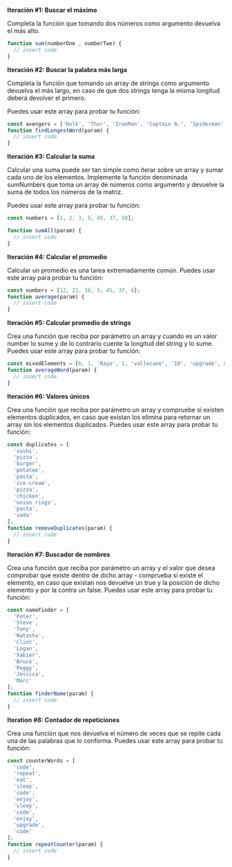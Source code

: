 **Iteración #1: Buscar el máximo**

Completa la función que tomando dos números como argumento devuelva el más alto.

```jsx
function sum(numberOne , numberTwo) {
  // insert code
}
```

**Iteración #2: Buscar la palabra más larga**

Completa la función que tomando un array de strings como argumento devuelva el más largo, en caso de que dos strings tenga la misma longitud deberá devolver el primero.

Puedes usar este array para probar tu función:

```jsx
const avengers = ['Hulk', 'Thor', 'IronMan', 'Captain A.', 'Spiderman', 'Captain M.'];
function findLongestWord(param) {
  // insert code
}
```

**Iteración #3: Calcular la suma**

Calcular una suma puede ser tan simple como iterar sobre un array y sumar cada uno de los elementos.
Implemente la función denominada sumNumbers que toma un array de números como argumento y devuelve la suma de todos los números de la matriz. 

Puedes usar este array para probar tu función:

```jsx
const numbers = [1, 2, 3, 5, 45, 37, 58];

function sumAll(param) {
  // insert code
}
```

**Iteración #4: Calcular el promedio**

Calcular un promedio es una tarea extremadamente común. Puedes usar este array para probar tu función:

```jsx
const numbers = [12, 21, 38, 5, 45, 37, 6];
function average(param) {
  // insert code
}
```

**Iteración #5: Calcular promedio de strings**

Crea una función que reciba por parámetro un array y cuando es un valor number lo sume y de lo contrario cuente la longitud del string y lo sume. Puedes usar este array para probar tu función:

```jsx
const mixedElements = [6, 1, 'Rayo', 1, 'vallecano', '10', 'upgrade', 8, 'hub'];
function averageWord(param) {
  // insert code
}
```

**Iteración #6: Valores únicos**

Crea una función que reciba por parámetro un array y compruebe si existen elementos duplicados, en caso que existan los elimina para retornar un array sin los elementos duplicados. Puedes usar este array para probar tu función:

```jsx
const duplicates = [
  'sushi',
  'pizza',
  'burger',
  'potatoe',
  'pasta',
  'ice-cream',
  'pizza',
  'chicken',
  'onion rings',
  'pasta',
  'soda'
];
function removeDuplicates(param) {
  // insert code
}
```

**Iteración #7: Buscador de nombres**

Crea una función que reciba por parámetro un array y el valor que desea comprobar que existe dentro de dicho array - comprueba si existe el elemento, en caso que existan nos devuelve un true y la posición de dicho elemento y por la contra un false. Puedes usar este array para probar tu función:

```jsx
const nameFinder = [
  'Peter',
  'Steve',
  'Tony',
  'Natasha',
  'Clint',
  'Logan',
  'Xabier',
  'Bruce',
  'Peggy',
  'Jessica',
  'Marc'
];
function finderName(param) {
  // insert code
}
```

**Iteration #8: Contador de repeticiones**

Crea una función que nos devuelva el número de veces que se repite cada una de las palabras que lo conforma.  Puedes usar este array para probar tu función:

```jsx
const counterWords = [
  'code',
  'repeat',
  'eat',
  'sleep',
  'code',
  'enjoy',
  'sleep',
  'code',
  'enjoy',
  'upgrade',
  'code'
];
function repeatCounter(param) {
  // insert code
}
```